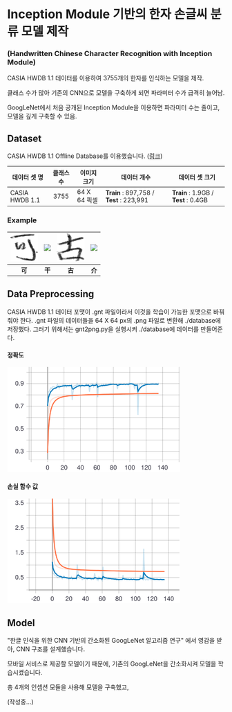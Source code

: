# Inception Module 기반의 한자 손글씨 분류 모델 제작
### (Handwritten Chinese Character Recognition with Inception Module)
CASIA HWDB 1.1 데이터를 이용하여 3755개의 한자를 인식하는 모델을 제작.

클래스 수가 많아 기존의 CNN으로 모델을 구축하게 되면 파라미터 수가 급격히 늘어남.

GoogLeNet에서 처음 공개된 Inception Module을 이용하면 파라미터 수는 줄이고, 모델을 깊게 구축할 수 있음.

## Dataset
CASIA HWDB 1.1 Offline Database를 이용했습니다. (<a href="http://www.nlpr.ia.ac.cn/databases/handwriting/Download.html">링크</a>)

|데이터 셋 명|클래스 수|이미지 크기|데이터 개수|데이터 셋 크기|
|---------| :--------: |----------|----|-----|
| CASIA HWDB 1.1 | 3755 | 64 X 64 픽셀 | **Train** : 897,758 / **Test** : 223,991 | **Train** : 1.9GB / **Test** : 0.4GB |

### Example
|<img src="./assets/可.png">|<img src="./assets/干.png">|<img src="./assets/古.png">|<img src="./assets/介.png">|
| :---------: | :--------: | :--------: | :----: |
| **可** | **干** | **古** | **介** |


## Data Preprocessing
CASIA HWDB 1.1 데이터 포맷이 .gnt 파일이라서 이것을 학습이 가능한 포맷으로 바꿔줘야 한다.
.gnt 파일의 데이터들을 64 X 64 px의 .png 파일로 변환해 ./database에 저장했다.
그러기 위해서는 gnt2png.py을 실행시켜 ./database에 데이터를 만들어준다.

#### 정확도
<img src="./assets/epoch_accuracy.svg" width="400px" alt="epoch accuracy">

#### 손실 함수 값
<img src="./assets/epoch_loss.svg" width="400px" alt="epoch loss">

## Model
"한글 인식을 위한 CNN 기반의 간소화된 GoogLeNet 알고리즘 연구" 에서 영감을 받아, CNN 구조를 설계했습니다.

모바일 서비스로 제공할 모델이기 때문에, 기존의 GoogLeNet을 간소화시켜 모델을 학습시켰습니다.

총 4개의 인셉션 모듈을 사용해 모델을 구축했고, 


(작성중...)

